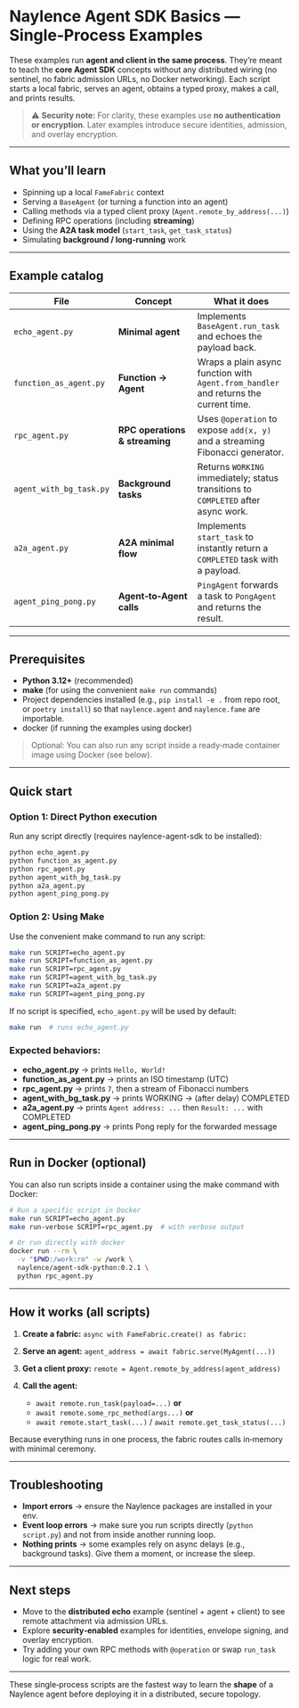 # Naylence Agent SDK Basics — Single‑Process Examples

These examples run **agent and client in the same process**. They’re meant to teach the **core Agent SDK** concepts without any distributed wiring (no sentinel, no fabric admission URLs, no Docker networking). Each script starts a local fabric, serves an agent, obtains a typed proxy, makes a call, and prints results.

> ⚠️ **Security note:** For clarity, these examples use **no authentication or encryption**. Later examples introduce secure identities, admission, and overlay encryption.

---

## What you’ll learn

* Spinning up a local `FameFabric` context
* Serving a `BaseAgent` (or turning a function into an agent)
* Calling methods via a typed client proxy (`Agent.remote_by_address(...)`)
* Defining RPC operations (including **streaming**)
* Using the **A2A task model** (`start_task`, `get_task_status`)
* Simulating **background / long‑running** work

---

## Example catalog

| File                    | Concept                        | What it does                                                                         |
| ----------------------- | ------------------------------ | ------------------------------------------------------------------------------------ |
| `echo_agent.py`         | **Minimal agent**              | Implements `BaseAgent.run_task` and echoes the payload back.                         |
| `function_as_agent.py`  | **Function → Agent**           | Wraps a plain async function with `Agent.from_handler` and returns the current time. |
| `rpc_agent.py`          | **RPC operations & streaming** | Uses `@operation` to expose `add(x, y)` and a streaming Fibonacci generator.         |
| `agent_with_bg_task.py` | **Background tasks**           | Returns `WORKING` immediately; status transitions to `COMPLETED` after async work.   |
| `a2a_agent.py`          | **A2A minimal flow**           | Implements `start_task` to instantly return a `COMPLETED` task with a payload.       |
| `agent_ping_pong.py`    | **Agent‑to‑Agent calls**       | `PingAgent` forwards a task to `PongAgent` and returns the result.                   |

---

## Prerequisites

* **Python 3.12+** (recommended)
* **make** (for using the convenient `make run` commands)
* Project dependencies installed (e.g., `pip install -e .` from repo root, or `poetry install`) so that `naylence.agent` and `naylence.fame` are importable.
* docker (if running the examples using docker)

> Optional: You can also run any script inside a ready‑made container image using Docker (see below).

---

## Quick start

### Option 1: Direct Python execution

Run any script directly (requires naylence-agent-sdk to be installed):

```bash
python echo_agent.py
python function_as_agent.py
python rpc_agent.py
python agent_with_bg_task.py
python a2a_agent.py
python agent_ping_pong.py
```

### Option 2: Using Make

Use the convenient make command to run any script:

```bash
make run SCRIPT=echo_agent.py
make run SCRIPT=function_as_agent.py
make run SCRIPT=rpc_agent.py
make run SCRIPT=agent_with_bg_task.py
make run SCRIPT=a2a_agent.py
make run SCRIPT=agent_ping_pong.py
```

If no script is specified, `echo_agent.py` will be used by default:

```bash
make run  # runs echo_agent.py
```

### Expected behaviors:

* **echo\_agent.py** → prints `Hello, World!`
* **function\_as\_agent.py** → prints an ISO timestamp (UTC)
* **rpc\_agent.py** → prints `7`, then a stream of Fibonacci numbers
* **agent\_with\_bg\_task.py** → prints WORKING → (after delay) COMPLETED
* **a2a\_agent.py** → prints `Agent address: ...` then `Result: ...` with COMPLETED
* **agent\_ping\_pong.py** → prints Pong reply for the forwarded message

---

## Run in Docker (optional)

You can also run scripts inside a container using the make command with Docker:

```bash
# Run a specific script in Docker
make run SCRIPT=echo_agent.py
make run-verbose SCRIPT=rpc_agent.py  # with verbose output

# Or run directly with docker
docker run --rm \
  -v "$PWD:/work:ro" -w /work \
  naylence/agent-sdk-python:0.2.1 \
  python rpc_agent.py
```

---

## How it works (all scripts)

1. **Create a fabric:** `async with FameFabric.create() as fabric:`
2. **Serve an agent:** `agent_address = await fabric.serve(MyAgent(...))`
3. **Get a client proxy:** `remote = Agent.remote_by_address(agent_address)`
4. **Call the agent:**

   * `await remote.run_task(payload=...)` **or**
   * `await remote.some_rpc_method(args...)` **or**
   * `await remote.start_task(...)` / `await remote.get_task_status(...)`

Because everything runs in one process, the fabric routes calls in‑memory with minimal ceremony.

---

## Troubleshooting

* **Import errors** → ensure the Naylence packages are installed in your env.
* **Event loop errors** → make sure you run scripts directly (`python script.py`) and not from inside another running loop.
* **Nothing prints** → some examples rely on async delays (e.g., background tasks). Give them a moment, or increase the sleep.

---

## Next steps

* Move to the **distributed echo** example (sentinel + agent + client) to see remote attachment via admission URLs.
* Explore **security‑enabled** examples for identities, envelope signing, and overlay encryption.
* Try adding your own RPC methods with `@operation` or swap `run_task` logic for real work.

---

These single‑process scripts are the fastest way to learn the **shape** of a Naylence agent before deploying it in a distributed, secure topology.
